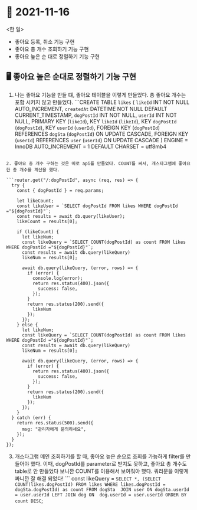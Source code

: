 # 📝 2021-11-16

<한 일>
- 좋아요 등록, 취소 기능 구현
- 좋아요 총 개수 조회하기 기능 구현
- 좋아요 높은 순 대로 정렬하기 기능 구현


## 🖥 좋아요 높은 순대로 정렬하기 기능 구현

1. 나는 좋아요 기능을 만들 떄, 좋아요 테이블을 이렇게 만들었다. 총 좋아요 개수는 포함 시키지 않고 만들었다.
```CREATE TABLE `likes` (
  `likeId` INT NOT NULL AUTO_INCREMENT,
  `createdAt` DATETIME NOT NULL DEFAULT CURRENT_TIMESTAMP,
  `dogPostId` INT NOT NULL,
  `userId` INT NOT NULL,
  PRIMARY KEY (`likeId`),
  KEY `likeId` (`likeId`),
  KEY `dogPostId` (`dogPostId`),
  KEY `userId` (`userId`),
  FOREIGN KEY (`dogPostId`) REFERENCES `dogSta` (`dogPostId`) ON UPDATE CASCADE,
  FOREIGN KEY (`userId`) REFERENCES `user` (`userId`) ON UPDATE CASCADE
) ENGINE = InnoDB AUTO_INCREMENT = 1 DEFAULT CHARSET = utf8mb4
```

2. 좋아요 총 개수 구하는 것은 따로 api를 만들었다. COUNT를 써서, 개스타그램에 좋아요 한 총 개수를 계산을 했다. 

```router.get("/:dogPostId", async (req, res) => {
  try {
    const { dogPostId } = req.params;

    let likeCount;
    const likeUser = `SELECT dogPostId FROM likes WHERE dogPostId ="${dogPostId}"`;
    const results = await db.query(likeUser);
    likeCount = results[0];

    if (likeCount) {
      let likeNum;
      const likeQuery = `SELECT COUNT(dogPostId) as count FROM likes WHERE dogPostId ="${dogPostId}"`;
      const results = await db.query(likeQuery)
      likeNum = results[0];  

      await db.query(likeQuery, (error, rows) => {
        if (error) {
          console.log(error);
          return res.status(400).json({
            success: false,
          });
        }
        return res.status(200).send({
          likeNum
        });
      });
    } else {
      let likeNum;
      const likeQuery = `SELECT COUNT(dogPostId) as count FROM likes WHERE dogPostId ="${dogPostId}"`;
      const results = await db.query(likeQuery)
      likeNum = results[0];  

      await db.query(likeQuery, (error, rows) => {
        if (error) {
          return res.status(400).json({
            success: false,
          });
        }
        return res.status(200).send({
          likeNum
        });
      });
    }
  } catch (err) {
    return res.status(500).send({
      msg: "관리자에게 문의하세요",
    });
  }
});
```

3. 개스타그램 메인 조회하기를 할 때, 좋아요 높은 순으로 조회를 가능하게 filter를 만들어야 했다. 이때, dogPostId를 parameter로 받지도 못하고, 좋아요 총 개수도 table로 안 만들었다 보니깐 COUNT를 이용해서 보여줘야 했다. 쿼리문을 이렇게 짜니깐 잘 해결 되었다!
 ``` const likeQuery = `SELECT *,
    (SELECT COUNT(likes.dogPostId) FROM likes WHERE likes.dogPostId = dogSta.dogPostId) as count
      FROM dogSta 
      JOIN user
      ON dogSta.userId = user.userId
      LEFT JOIN dog
      ON  dog.userId = user.userId
      ORDER BY count DESC`;
     ```       